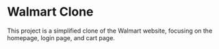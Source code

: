 # Walmart Clone

This project is a simplified clone of the Walmart website, focusing on the homepage, login page, and cart page.
